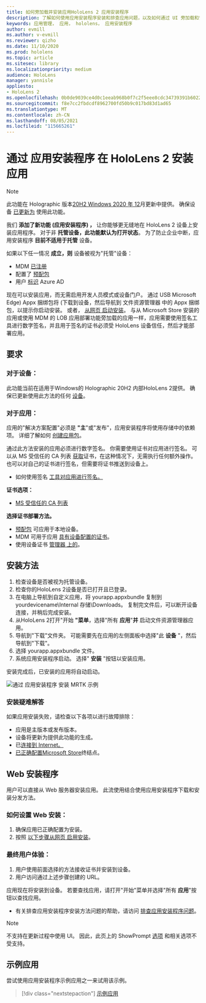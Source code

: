 ```yaml
---
title: 如何旁加载并安装应用HoloLens 2 应用安装程序
description: 了解如何使用应用安装程序安装和排查应用问题，以及如何通过 UI 旁加载和安装应用。
keywords: 应用管理， 应用， hololens， 应用安装程序
author: evmill
ms.author: v-evmill
ms.reviewer: qizho
ms.date: 11/10/2020
ms.prod: hololens
ms.topic: article
ms.sitesec: library
ms.localizationpriority: medium
audience: HoloLens
manager: yannisle
appliesto:
- HoloLens 2
ms.openlocfilehash: 0b0de9039ce4d0c1eeab968b0f7c2f5eee8cdc34739391b6022b409325955350
ms.sourcegitcommit: f8e7cc2fbdcdf8962700fd50b9c017bd83d1ad65
ms.translationtype: MT
ms.contentlocale: zh-CN
ms.lasthandoff: 08/05/2021
ms.locfileid: "115665261"
---
```

# <a name="install-apps-on-hololens-2-via-app-installer"></a>通过 应用安装程序 在 HoloLens 2 安装应用

> [!NOTE]
> 此功能在 Holographic 版本[20H2 Windows 2020 年 12](hololens-release-notes.md)月更新中提供。 确保设备 [已更新为](hololens-update-hololens.md) 使用此功能。

我们 **添加了新功能 (应用安装程序) ，** 让你能够更无缝地在 HoloLens 2 设备上安装应用程序。 对于非 **托管设备，此功能默认为打开状态**。 为了防止企业中断，应用安装程序 **目前不适用于托管** 设备。  

如果以下任一情况 **成立，则** 设备被视为"托管"设备：

- MDM [已注册](hololens-enroll-mdm.md)
- 配置了 [预配包](hololens-provisioning.md)
- 用户 [标识](hololens-identity.md) Azure AD

现在可以安装应用，而无需启用开发人员模式或设备门户。  通过 USB Microsoft Edge) Appx 捆绑包将 (下载到设备，然后导航到 文件资源管理器 中的 Appx 捆绑包，以提示你启动安装。  或者， [从网页 启动安装](/windows/msix/app-installer/installing-windows10-apps-web)。 与从 Microsoft Store 安装的应用或使用 MDM 的 LOB 应用部署功能旁加载的应用一样，应用需要使用签名工具进行数字签名[](/windows/win32/appxpkg/how-to-sign-a-package-using-signtool)，并且用于签名[](/windows/win32/appxpkg/how-to-sign-a-package-using-signtool#security-considerations)的证书必须受 HoloLens 设备信任，然后才能部署应用。

## <a name="requirements"></a>要求

### <a name="for-your-devices"></a>对于设备：

此功能当前在适用于Windows的 Holographic 20H2 内部HoloLens 2提供。 确保已更新使用此方法的任何 [设备](hololens-update-hololens.md)。

### <a name="for-your-apps"></a>对于应用：

应用的"解决方案配置"必须是 **"主**"或"发布"，应用安装程序将使用存储中的依赖项。 详细了解如何 [创建应用包](/windows/msix/app-installer/create-appinstallerfile-vs)。

通过此方法安装的应用必须进行数字签名。 你需要使用证书对应用进行签名。 可以从 MS 受信任的 CA 列表 [获取](https://ccadb-public.secure.force.com/microsoft/IncludedCACertificateReportForMSFT)证书，在这种情况下，无需执行任何额外操作。 也可以对自己的证书进行签名，但需要将证书推送到设备上。

- 如何使用签名 [工具对应用进行签名。](/windows/win32/appxpkg/how-to-sign-a-package-using-signtool)

**证书选项：**

- [MS 受信任的 CA 列表](https://ccadb-public.secure.force.com/microsoft/IncludedCACertificateReportForMSFT)

**选择证书部署方法。**

- [预配包](hololens-provisioning.md) 可应用于本地设备。
- MDM 可用于应用 [具有设备配置的证书](/mem/intune/protect/certificates-configure)。
- 使用设备证书 [管理器 上的](certificate-manager.md)。

## <a name="installation-method"></a>安装方法

1. 检查设备是否被视为托管设备。
1. 检查你的HoloLens 2设备是否已打开且已登录。
1. 在电脑上导航到自定义应用，将 yourapp.appxbundle 复制到 yourdevicename\Internal 存储\Downloads。
    复制完文件后，可以断开设备连接，并稍后完成安装。
1. 从HoloLens 2打开"开始 **"菜单**，选择"所有 **应用**"**并** 启动文件资源管理器应用。
1. 导航到"下载"文件夹。 可能需要先在应用的左侧面板中选择"此 **设备** "，然后导航到"下载"。
1. 选择 yourapp.appxbundle 文件。
1. 系统应用安装程序启动。 选择" **安装** "按钮以安装应用。

安装完成后，已安装的应用将自动启动。

![通过 应用安装程序 安装 MRTK 示例](images/hololens-app-installer-picture.jpg)

### <a name="troubleshooting-installs"></a>安装疑难解答

如果应用安装失败，请检查以下各项以进行故障排除：

- 应用是主版本或发布版本。
- 设备将更新为提供此功能的生成。
- 已[连接到 Internet。](hololens-network.md)
- [已正确配置Microsoft Store](hololens-offline.md)终结点。  

## <a name="web-installer"></a>Web 安装程序

用户可以直接从 Web 服务器安装应用。 此流使用结合使用应用安装程序下载和安装分发方法。

### <a name="how-to-set-up-web-install"></a>如何设置 Web 安装：

1. 确保应用已正确配置为安装。
1. 按照 [以下步骤从网页 启用安装](/windows/msix/app-installer/installing-windows10-apps-web#how-to-enable-this-on-a-webpage)。

### <a name="end-user-experience"></a>最终用户体验：

1. 用户使用前面选择的方法接收证书并安装到设备。
1. 用户访问通过上述步骤创建的 URL。

应用现在将安装到设备。 若要查找应用，请打开"开始"菜单并选择"所有 **应用**"按钮以查找应用。

- 有关排查应用安装程序安装方法问题的帮助，请访问 [排查应用安装程序问题](/windows/msix/app-installer/troubleshoot-appinstaller-issues)。

> [!NOTE]
> 不支持在更新过程中使用 UI。 因此，此页上的 ShowPrompt [选项](/windows/msix/app-installer/update-settings) 和相关选项不受支持。

## <a name="sample-apps"></a>示例应用

尝试使用应用安装程序示例应用之一来试用该示例。 
> [!div class="nextstepaction"]
> [示例应用](/windows/mixed-reality/develop/features-and-samples)
